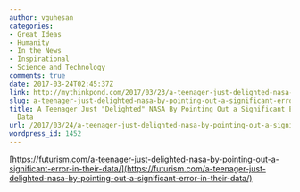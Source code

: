 ```yaml
---
author: vguhesan
categories:
- Great Ideas
- Humanity
- In the News
- Inspirational
- Science and Technology
comments: true
date: 2017-03-24T02:45:37Z
link: http://mythinkpond.com/2017/03/23/a-teenager-just-delighted-nasa-by-pointing-out-a-significant-error-in-their-data/
slug: a-teenager-just-delighted-nasa-by-pointing-out-a-significant-error-in-their-data
title: A Teenager Just "Delighted" NASA By Pointing Out a Significant Error in Their
  Data
url: /2017/03/24/a-teenager-just-delighted-nasa-by-pointing-out-a-significant-error-in-their-data/
wordpress_id: 1452
---
```


[https://futurism.com/a-teenager-just-delighted-nasa-by-pointing-out-a-significant-error-in-their-data/](https://futurism.com/a-teenager-just-delighted-nasa-by-pointing-out-a-significant-error-in-their-data/)
